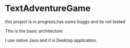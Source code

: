 # TextAdventureGame


this project is in progress,has some buggs and its not tested

 Τhis is the basic architecture
 
 I use native Java and it is Desktop application.
